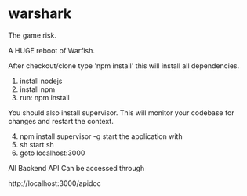 warshark
========

The game risk.


A HUGE reboot of Warfish.

After checkout/clone type 'npm install' this will install all dependencies.

1. install nodejs
2. install npm
3. run: npm install

You should also install supervisor. This will monitor your codebase for changes and restart the context.

4. npm install supervisor -g
   start the application with
5. sh start.sh
6. goto localhost:3000

All Backend API Can be accessed through

http://localhost:3000/apidoc



